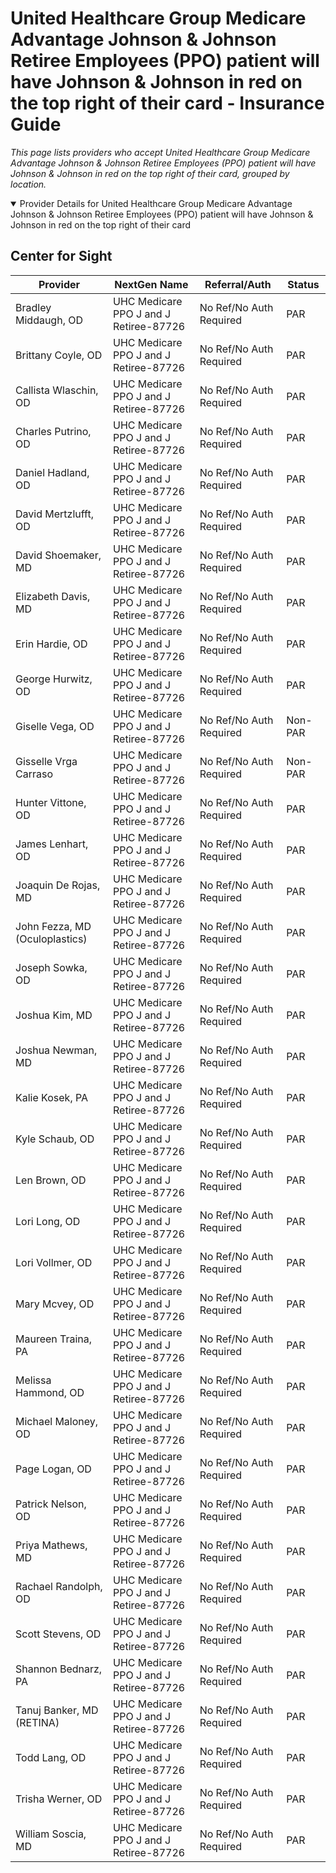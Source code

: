 # United Healthcare Group Medicare Advantage Johnson & Johnson Retiree Employees (PPO) patient will have Johnson & Johnson in red on the top right of their card - Insurance Guide

*This page lists providers who accept United Healthcare Group Medicare Advantage Johnson & Johnson Retiree Employees (PPO) patient will have Johnson & Johnson in red on the top right of their card, grouped by location.*

<details open><summary>Provider Details for United Healthcare Group Medicare Advantage Johnson & Johnson Retiree Employees (PPO) patient will have Johnson & Johnson in red on the top right of their card</summary>

## Center for Sight

| Provider | NextGen Name | Referral/Auth | Status |
|----------|-------------|--------------|--------|
| Bradley Middaugh, OD | UHC Medicare PPO J and J Retiree-87726 | No Ref/No Auth Required | PAR |
| Brittany Coyle, OD | UHC Medicare PPO J and J Retiree-87726 | No Ref/No Auth Required | PAR |
| Callista Wlaschin, OD | UHC Medicare PPO J and J Retiree-87726 | No Ref/No Auth Required | PAR |
| Charles Putrino, OD | UHC Medicare PPO J and J Retiree-87726 | No Ref/No Auth Required | PAR |
| Daniel Hadland, OD | UHC Medicare PPO J and J Retiree-87726 | No Ref/No Auth Required | PAR |
| David Mertzlufft, OD | UHC Medicare PPO J and J Retiree-87726 | No Ref/No Auth Required | PAR |
| David Shoemaker, MD | UHC Medicare PPO J and J Retiree-87726 | No Ref/No Auth Required | PAR |
| Elizabeth Davis, MD | UHC Medicare PPO J and J Retiree-87726 | No Ref/No Auth Required | PAR |
| Erin Hardie, OD | UHC Medicare PPO J and J Retiree-87726 | No Ref/No Auth Required | PAR |
| George Hurwitz, OD | UHC Medicare PPO J and J Retiree-87726 | No Ref/No Auth Required | PAR |
| Giselle Vega, OD | UHC Medicare PPO J and J Retiree-87726 | No Ref/No Auth Required | Non-PAR |
| Gisselle Vrga Carraso | UHC Medicare PPO J and J Retiree-87726 | No Ref/No Auth Required | Non-PAR |
| Hunter Vittone, OD | UHC Medicare PPO J and J Retiree-87726 | No Ref/No Auth Required | PAR |
| James Lenhart, OD | UHC Medicare PPO J and J Retiree-87726 | No Ref/No Auth Required | PAR |
| Joaquin De Rojas, MD | UHC Medicare PPO J and J Retiree-87726 | No Ref/No Auth Required | PAR |
| John Fezza, MD (Oculoplastics) | UHC Medicare PPO J and J Retiree-87726 | No Ref/No Auth Required | PAR |
| Joseph Sowka, OD | UHC Medicare PPO J and J Retiree-87726 | No Ref/No Auth Required | PAR |
| Joshua Kim, MD | UHC Medicare PPO J and J Retiree-87726 | No Ref/No Auth Required | PAR |
| Joshua Newman, MD | UHC Medicare PPO J and J Retiree-87726 | No Ref/No Auth Required | PAR |
| Kalie Kosek, PA | UHC Medicare PPO J and J Retiree-87726 | No Ref/No Auth Required | PAR |
| Kyle Schaub, OD | UHC Medicare PPO J and J Retiree-87726 | No Ref/No Auth Required | PAR |
| Len Brown, OD | UHC Medicare PPO J and J Retiree-87726 | No Ref/No Auth Required | PAR |
| Lori Long, OD | UHC Medicare PPO J and J Retiree-87726 | No Ref/No Auth Required | PAR |
| Lori Vollmer, OD | UHC Medicare PPO J and J Retiree-87726 | No Ref/No Auth Required | PAR |
| Mary Mcvey, OD | UHC Medicare PPO J and J Retiree-87726 | No Ref/No Auth Required | PAR |
| Maureen Traina, PA | UHC Medicare PPO J and J Retiree-87726 | No Ref/No Auth Required | PAR |
| Melissa Hammond, OD | UHC Medicare PPO J and J Retiree-87726 | No Ref/No Auth Required | PAR |
| Michael Maloney, OD | UHC Medicare PPO J and J Retiree-87726 | No Ref/No Auth Required | PAR |
| Page Logan, OD | UHC Medicare PPO J and J Retiree-87726 | No Ref/No Auth Required | PAR |
| Patrick Nelson, OD | UHC Medicare PPO J and J Retiree-87726 | No Ref/No Auth Required | PAR |
| Priya Mathews, MD | UHC Medicare PPO J and J Retiree-87726 | No Ref/No Auth Required | PAR |
| Rachael Randolph, OD | UHC Medicare PPO J and J Retiree-87726 | No Ref/No Auth Required | PAR |
| Scott Stevens, OD | UHC Medicare PPO J and J Retiree-87726 | No Ref/No Auth Required | PAR |
| Shannon Bednarz, PA | UHC Medicare PPO J and J Retiree-87726 | No Ref/No Auth Required | PAR |
| Tanuj Banker, MD (RETINA) | UHC Medicare PPO J and J Retiree-87726 | No Ref/No Auth Required | PAR |
| Todd Lang, OD | UHC Medicare PPO J and J Retiree-87726 | No Ref/No Auth Required | PAR |
| Trisha Werner, OD | UHC Medicare PPO J and J Retiree-87726 | No Ref/No Auth Required | PAR |
| William Soscia, MD | UHC Medicare PPO J and J Retiree-87726 | No Ref/No Auth Required | PAR |

</details>

